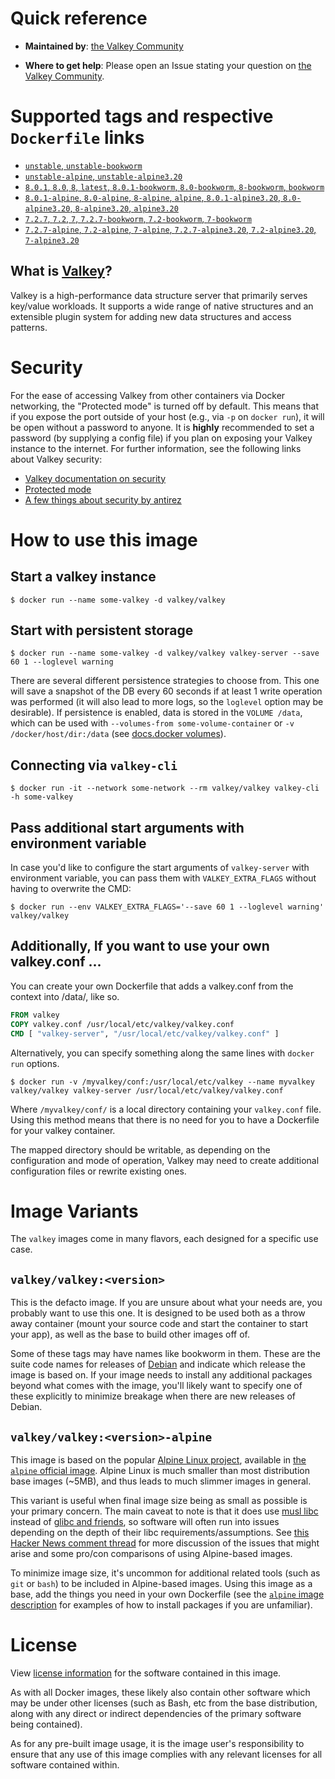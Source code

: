 # Quick reference

-	**Maintained by**:
	[the Valkey Community](https://github.com/valkey-io/valkey-container)

-	**Where to get help**:
	Please open an Issue stating your question on [the Valkey Community](https://github.com/valkey-io/valkey-container/issues).

# Supported tags and respective `Dockerfile` links
- [`unstable`, `unstable-bookworm`](https://github.com/valkey-io/valkey-container/blob/master/unstable/debian/Dockerfile)
- [`unstable-alpine`, `unstable-alpine3.20`](https://github.com/valkey-io/valkey-container/blob/master/unstable/alpine/Dockerfile)
- [`8.0.1`, `8.0`, `8`, `latest`, `8.0.1-bookworm`, `8.0-bookworm`, `8-bookworm`, `bookworm`](https://github.com/valkey-io/valkey-container/blob/master/8.0/debian/Dockerfile)
- [`8.0.1-alpine`, `8.0-alpine`, `8-alpine`, `alpine`, `8.0.1-alpine3.20`, `8.0-alpine3.20`, `8-alpine3.20`, `alpine3.20`](https://github.com/valkey-io/valkey-container/blob/master/8.0/alpine/Dockerfile)
- [`7.2.7`, `7.2`, `7`, `7.2.7-bookworm`, `7.2-bookworm`, `7-bookworm`](https://github.com/valkey-io/valkey-container/blob/master/7.2/debian/Dockerfile)
- [`7.2.7-alpine`, `7.2-alpine`, `7-alpine`, `7.2.7-alpine3.20`, `7.2-alpine3.20`, `7-alpine3.20`](https://github.com/valkey-io/valkey-container/blob/master/7.2/alpine/Dockerfile)

What is [Valkey](https://github.com/valkey-io/valkey)?
--------------
Valkey is a high-performance data structure server that primarily serves key/value workloads.
It supports a wide range of native structures and an extensible plugin system for adding new data structures and access patterns.

# Security

For the ease of accessing Valkey from other containers via Docker networking, the "Protected mode" is turned off by default. This means that if you expose the port outside of your host (e.g., via `-p` on `docker run`), it will be open without a password to anyone. It is **highly** recommended to set a password (by supplying a config file) if you plan on exposing your Valkey instance to the internet. For further information, see the following links about Valkey security:

-	[Valkey documentation on security](https://valkey.io/topics/security/)
-	[Protected mode](https://valkey.io/topics/security/#protected-mode)
-	[A few things about security by antirez](http://antirez.com/news/96)

# How to use this image

## Start a valkey instance

```console
$ docker run --name some-valkey -d valkey/valkey
```

## Start with persistent storage

```console
$ docker run --name some-valkey -d valkey/valkey valkey-server --save 60 1 --loglevel warning
```

There are several different persistence strategies to choose from. This one will save a snapshot of the DB every 60 seconds if at least 1 write operation was performed (it will also lead to more logs, so the `loglevel` option may be desirable). If persistence is enabled, data is stored in the `VOLUME /data`, which can be used with `--volumes-from some-volume-container` or `-v /docker/host/dir:/data` (see [docs.docker volumes](https://docs.docker.com/engine/tutorials/dockervolumes/)).

## Connecting via `valkey-cli`

```console
$ docker run -it --network some-network --rm valkey/valkey valkey-cli -h some-valkey
```

## Pass additional start arguments with environment variable

In case you'd like to configure the start arguments of `valkey-server`
with environment variable, you can pass them with `VALKEY_EXTRA_FLAGS`
without having to overwrite the CMD:
```console
$ docker run --env VALKEY_EXTRA_FLAGS='--save 60 1 --loglevel warning' valkey/valkey
```

## Additionally, If you want to use your own valkey.conf ...

You can create your own Dockerfile that adds a valkey.conf from the context into /data/, like so.

```dockerfile
FROM valkey
COPY valkey.conf /usr/local/etc/valkey/valkey.conf
CMD [ "valkey-server", "/usr/local/etc/valkey/valkey.conf" ]
```

Alternatively, you can specify something along the same lines with `docker run` options.

```console
$ docker run -v /myvalkey/conf:/usr/local/etc/valkey --name myvalkey valkey/valkey valkey-server /usr/local/etc/valkey/valkey.conf
```

Where `/myvalkey/conf/` is a local directory containing your `valkey.conf` file. Using this method means that there is no need for you to have a Dockerfile for your valkey container.

The mapped directory should be writable, as depending on the configuration and mode of operation, Valkey may need to create additional configuration files or rewrite existing ones.

# Image Variants

The `valkey` images come in many flavors, each designed for a specific use case.

## `valkey/valkey:<version>`

This is the defacto image. If you are unsure about what your needs are, you probably want to use this one. It is designed to be used both as a throw away container (mount your source code and start the container to start your app), as well as the base to build other images off of.

Some of these tags may have names like bookworm in them. These are the suite code names for releases of [Debian](https://wiki.debian.org/DebianReleases) and indicate which release the image is based on. If your image needs to install any additional packages beyond what comes with the image, you'll likely want to specify one of these explicitly to minimize breakage when there are new releases of Debian.

## `valkey/valkey:<version>-alpine`

This image is based on the popular [Alpine Linux project](https://alpinelinux.org), available in [the `alpine` official image](https://hub.docker.com/_/alpine). Alpine Linux is much smaller than most distribution base images (~5MB), and thus leads to much slimmer images in general.

This variant is useful when final image size being as small as possible is your primary concern. The main caveat to note is that it does use [musl libc](https://musl.libc.org) instead of [glibc and friends](https://www.etalabs.net/compare_libcs.html), so software will often run into issues depending on the depth of their libc requirements/assumptions. See [this Hacker News comment thread](https://news.ycombinator.com/item?id=10782897) for more discussion of the issues that might arise and some pro/con comparisons of using Alpine-based images.

To minimize image size, it's uncommon for additional related tools (such as `git` or `bash`) to be included in Alpine-based images. Using this image as a base, add the things you need in your own Dockerfile (see the [`alpine` image description](https://hub.docker.com/_/alpine/) for examples of how to install packages if you are unfamiliar).

# License

View [license information](https://github.com/valkey-io/valkey/blob/unstable/COPYING) for the software contained in this image.

As with all Docker images, these likely also contain other software which may be under other licenses (such as Bash, etc from the base distribution, along with any direct or indirect dependencies of the primary software being contained).

As for any pre-built image usage, it is the image user's responsibility to ensure that any use of this image complies with any relevant licenses for all software contained within.
